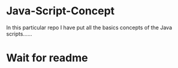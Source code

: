 # Java-Script-Concept
In this particular repo I have put all the basics concepts of the Java scripts......

# Wait for readme
